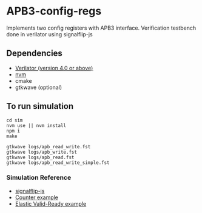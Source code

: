 # APB3-config-regs
Implements two config registers with APB3 interface. Verification testbench done in verilator using signalflip-js

## Dependencies
- [Verilator (version 4.0 or above)](https://www.veripool.org/projects/verilator/wiki/Installing)
- [nvm](https://github.com/creationix/nvm)
- cmake
- gtkwave (optional)

## To run simulation
```
cd sim
nvm use || nvm install
npm i
make

gtkwave logs/apb_read_write.fst
gtkwave logs/apb_write.fst
gtkwave logs/apb_read.fst
gtkwave logs/apb_read_write_simple.fst
```

### Simulation Reference
- [signalflip-js](https://github.com/ameetgohil/signalflip-js)
- [Counter example](https://github.com/ameetgohil/basic-signalflip-example)
- [Elastic Valid-Ready example](https://github.com/ameetgohil/elastic-signalflip-example)
